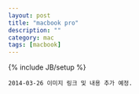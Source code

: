 ```yaml
---
layout: post
title: "macbook pro"
description: ""
category: mac
tags: [macbook]
---
```

{% include JB/setup %}

`2014-03-26 이미지 링크 및 내용 추가 예정.`
